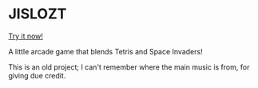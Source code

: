 # JISLOZT

[Try it now!](https://hlorenzi.github.io/jislozt/)

A little arcade game that blends Tetris and Space Invaders!

This is an old project; I can't remember where the main music
is from, for giving due credit.